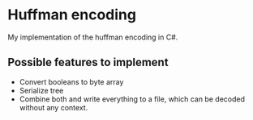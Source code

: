 # Huffman encoding
My implementation of the huffman encoding in C#.

## Possible features to implement
 - Convert booleans to byte array
 - Serialize tree
 - Combine both and write everything to a file, which can be decoded without any context.

